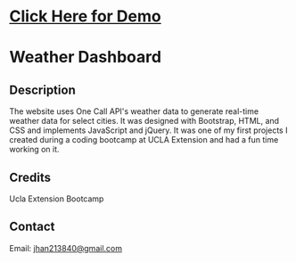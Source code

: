 # [Click Here for Demo]()

# Weather Dashboard

## Description
The website uses One Call API's weather data to generate real-time weather data for select cities. It was designed with Bootstrap, HTML, and CSS and implements JavaScript and jQuery. It was one of my first projects I created during a coding bootcamp at UCLA Extension and had a fun time working on it.

## Credits
Ucla Extension Bootcamp

## Contact
Email: jhan213840@gmail.com